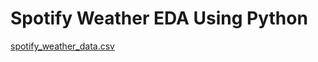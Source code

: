 # Spotify Weather EDA Using Python
 
[spotify_weather_data.csv](https://github.com/YussefA/Spotify-Weather-EDA-Using-Python/files/15373474/spotify_weather_data.csv)
